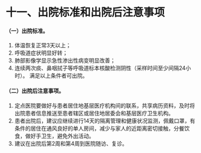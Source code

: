 # 十一、出院标准和出院后注意事项

#### （一）出院标准。
1. 体温恢复正常3天以上；
2. 呼吸道症状明显好转；
3. 肺部影像学显示急性渗出性病变明显改善；
4. 连续两次痰、鼻咽拭子等呼吸道标本核酸检测阴性（采样时间至少间隔24小时）。
满足以上条件者可出院。

#### （二）出院后注意事项。
1. 定点医院要做好与患者居住地基层医疗机构间的联系，共享病历资料，及时将出院患者信息推送至患者辖区或居住地居委会和基层医疗卫生机构。
2. 患者出院后，建议应继续进行14天的隔离管理和健康状况监测，佩戴口罩，有条件的居住在通风良好的单人房间，减少与家人的近距离密切接触，分餐饮食，做好手卫生，避免外出活动。
3. 建议在出院后第2周和第4周到医院随访、复诊。
